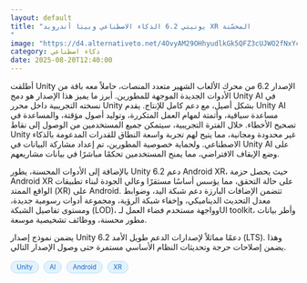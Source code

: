 ```yaml
---
layout: default
title: "يونيتي 6.2 الذكاء الاصطناعي وبيتا أندرويد XR المحسّنة
"
image: "https://d4.alternativeto.net/4OvyAM29OHhyudlkGk5QFZ3cUJWO2fNxYchIXEtvOXs/rs:fill:1520:760:0/g:ce:0:0/YWJzOi8vZGlzdC9jb250ZW50LzE3NTU2OTI4OTk1MDgucG5n.png"
category: ذكاء اصطناعي
date: 2025-08-20T12:40:00
---
```


أطلقت Unity الإصدار 6.2 من محرك الألعاب الشهير متعدد المنصات، حاملاً معه باقة من الأدوات الجديدة الموجهة للمطورين. أبرز ما يميز هذا الإصدار هو دمج Unity AI في نسخته التجريبية داخل محرر Unity بشكل أصيل، مع دعم كامل للإنتاج. يقدم Unity AI مساعدة سياقية، وأتمتة لمهام العمل المتكررة، وتوليد أصول مؤقتة، والمساعدة في تصحيح الأخطاء. خلال الفترة التجريبية، سيتمكن جميع المستخدمين من الوصول إلى نقاط Unity غير محدودة ومجانية، مما يتيح لهم تجربة واسعة النطاق للقدرات المدعومة بالذكاء الاصطناعي. ولحماية خصوصية المطورين، تم إعداد مشاركة البيانات في Unity AI على وضع الإيقاف الافتراضي، مما يمنح المستخدمين تحكمًا مباشرًا في بيانات مشاريعهم.

بالإضافة إلى الأدوات المحسنة، يطور Unity 6.2 دعم Android XR، حيث يحصل حزمة Android XR على حالة التحقق، مما يؤسس أساسًا مستقرًا وعالي الجودة لبناء تطبيقات الواقع الممتد (XR) على Android. تتضمن الإضافات البارزة دعم شبكة اليد، وضوابط معدل التحديث الديناميكي، وإخفاء شبكة الرؤية، ومجموعة أدوات رسومية جديدة، ومستوى تفاصيل الشبكة (LOD)، وواجهة مستخدم فضاء العمل لـUI toolkit، وأطر بيانات مطور محسنة، ووظائف تشخيصية موسعة.

يضمن نموذج إصدار Unity 6.2 دعمًا مماثلاً لإصدارات الدعم طويل الأمد (LTS). وهذا يضمن إصلاحات حرجة وتحديثات النظام الأساسي مستمرة حتى وصول الإصدار التالي.

<div style="margin-top:2px; margin-bottom:2px;"><a href="https://bidjadraft.github.io/?query=Unity" style="background:#e3f2fd; color:#1565c0; font-size:80%; border-radius:12px; padding:3px 10px; margin:2px 4px 2px 0; display:inline-block; border:1px solid #bbdefb; text-decoration:none;">Unity</a> <a href="https://bidjadraft.github.io/?query=AI" style="background:#e3f2fd; color:#1565c0; font-size:80%; border-radius:12px; padding:3px 10px; margin:2px 4px 2px 0; display:inline-block; border:1px solid #bbdefb; text-decoration:none;">AI</a> <a href="https://bidjadraft.github.io/?query=Android" style="background:#e3f2fd; color:#1565c0; font-size:80%; border-radius:12px; padding:3px 10px; margin:2px 4px 2px 0; display:inline-block; border:1px solid #bbdefb; text-decoration:none;">Android</a> <a href="https://bidjadraft.github.io/?query=XR" style="background:#e3f2fd; color:#1565c0; font-size:80%; border-radius:12px; padding:3px 10px; margin:2px 4px 2px 0; display:inline-block; border:1px solid #bbdefb; text-decoration:none;">XR</a></div><br><br>
